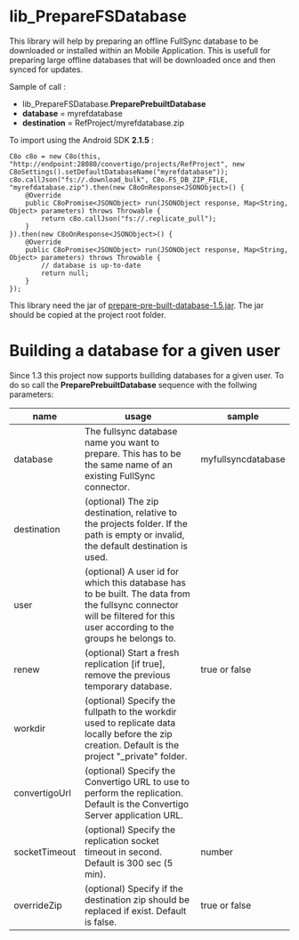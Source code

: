 # lib_PrepareFSDatabase
This library will help by preparing an offline FullSync database to be downloaded or installed within an Mobile Application.  This is usefull for preparing large offline databases that will be downloaded once and then synced for updates.

Sample of call :

- lib_PrepareFSDatabase.**PreparePrebuiltDatabase**
 - **database** = myrefdatabase
 - **destination** = RefProject/myrefdatabase.zip

To import using the Android SDK **2.1.5** :

    C8o c8o = new C8o(this, "http://endpoint:28080/convertigo/projects/RefProject", new C8oSettings().setDefaultDatabaseName("myrefdatabase"));
    c8o.callJson("fs://.download_bulk", C8o.FS_DB_ZIP_FILE, "myrefdatabase.zip").then(new C8oOnResponse<JSONObject>() {
        @Override
        public C8oPromise<JSONObject> run(JSONObject response, Map<String, Object> parameters) throws Throwable {
            return c8o.callJson("fs://.replicate_pull");
        }
    }).then(new C8oOnResponse<JSONObject>() {
        @Override
        public C8oPromise<JSONObject> run(JSONObject response, Map<String, Object> parameters) throws Throwable {
            // database is up-to-date
            return null;
        }
    });
    
This library need the jar of [prepare-pre-built-database-1.5.jar](https://github.com/convertigo/prepare-pre-built-database). The jar should be copied at the project root folder.

# Building a database for a given user
Since 1.3 this project now supports buillding databases for a given user. To do so call the __PreparePrebuiltDatabase__ sequence with the follwing parameters:

|name | usage | sample
| --- | ----- | -------
|database | The fullsync database name you want to prepare. This has to be the same name of an existing FullSync connector. | myfullsyncdatabase
|destination| (optional) The zip destination, relative to the projects folder. If the path is empty or invalid, the default destination is used. |  |
|user  | (optional) A user id for which this database has to be built. The data from the fullsync connector will be filtered for this user according to the groups he belongs to. |  |
|renew | (optional) Start a fresh replication [if true], remove the previous temporary database. | true or false |
|workdir | (optional) Specify the fullpath to the workdir used to replicate data locally before the zip creation. Default is the project "_private" folder. |  |
|convertigoUrl | (optional) Specify the Convertigo URL to use to perform the replication. Default is the Convertigo Server application URL. |  |
|socketTimeout | (optional) Specify the replication socket timeout in second. Default is 300 sec (5 min). | number |
|overrideZip | (optional) Specify if the destination zip should be replaced if exist. Default is false. | true or false |

